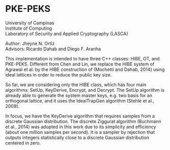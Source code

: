 # PKE-PEKS
<p> 
University of Campinas <br>
Institute of Computing <br>
Laboratory of Security and Applied Cryptography (LASCA) <br>
</p>

<p>
Author: Jheyne N. Ortiz <br/>
Advisors: Ricardo Dahab and Diego F. Aranha <br/>
</p>

<p>
This implementation is intended to have three C++ classes: HIBE, OT, and PKE-PEKS. Different from Chen and Lin, we replace the HIBE system of Agrawal et al. by the HIBE construction of (Mochetti and Dahab, 2014) using ideal lattices in order to reduce the public key size.
</p>

<p>
So far, we are considering only the HIBE class, which has four main algorithms: SetUp, KeyDerive, Encrypt, and Decrypt. The SetUp algorithm is already able to generate the system master keys, e.g. two basis for an orthogonal lattice, and it uses the IdealTrapGen algorithm (Stehlé et al., 2009).
</p>

<p>
In focus, we have the KeyDerive algorithm that requires samples from a discrete Gaussian distribution. The discrete Ziggurat algorithm (Buchmann et al., 2014) was adopted in this work due to its simplicity and efficiency (about one million samples per second). It is a sampler by rejection that outputs integers statistically close to a discrete Gaussian distribution centered in zero.
</p>
